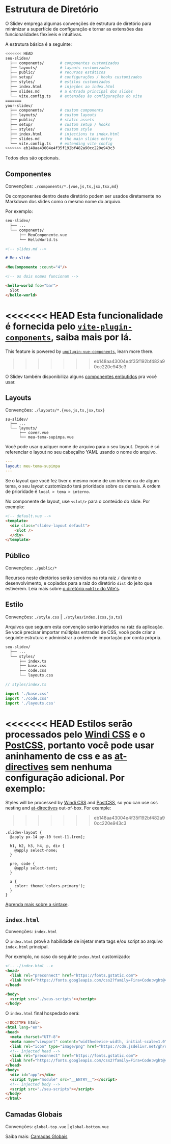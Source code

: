 # Estrutura de Diretório

O Slidev emprega algumas convenções de estrutura de diretório para minimizar a superfície de configuração e tornar as extensões das funcionalidades flexíveis e intuitivas.

A estrutura básica é a seguinte:

```bash
<<<<<<< HEAD
seu-slidev/
  ├── components/       # componentes customizados
  ├── layouts/          # layouts customizados
  ├── public/           # recursos estáticos
  ├── setup/            # configurações / hooks customizados
  ├── styles/           # estilos customizados
  ├── index.html        # injeções ao index.html
  ├── slides.md         # a entrada principal dos slides
  └── vite.config.ts    # extensões às configurações do vite
=======
your-slidev/
  ├── components/       # custom components
  ├── layouts/          # custom layouts
  ├── public/           # static assets
  ├── setup/            # custom setup / hooks
  ├── styles/           # custom style
  ├── index.html        # injections to index.html
  ├── slides.md         # the main slides entry
  └── vite.config.ts    # extending vite config
>>>>>>> eb148aa43004e4f35f192bf482a90cc220e943c3
```

Todos eles são opcionais.

## Componentes

Convenções: `./components/*.{vue,js,ts,jsx,tsx,md}`

Os componentes dentro deste diretório podem ser usados diretamente no Markdown dos slides como o mesmo nome do arquivo.

Por exemplo:

```bash
seu-slidev/
  ├── ...
  └── components/
      ├── MeuComponente.vue
      └── HelloWorld.ts
```

```md
<!-- slides.md -->

# Meu slide

<MeuComponente :count="4"/>

<!-- os dois nomes funcionam -->

<hello-world foo="bar">
  Slot
</hello-world>
```

<<<<<<< HEAD
Esta funcionalidade é fornecida pelo [`vite-plugin-components`](https://github.com/antfu/vite-plugin-components), saiba mais por lá.
=======
This feature is powered by [`unplugin-vue-components`](https://github.com/antfu/unplugin-vue-components), learn more there.
>>>>>>> eb148aa43004e4f35f192bf482a90cc220e943c3

O Slidev também disponibiliza alguns [componentes embutidos](/builtin/components) pra você usar.

## Layouts

Convenções: `./layouts/*.{vue,js,ts,jsx,tsx}`

```
su-slidev/
  ├── ...
  └── layouts/
      ├── cover.vue
      └── meu-tema-supimpa.vue
```

Você pode usar qualquer nome de arquivo para o seu layout. Depois é só referenciar o layout no seu cabeçalho YAML usando o nome do arquivo.

```yaml
---
layout: meu-tema-supimpa
---
```

Se o layout que você fez tiver o mesmo nome de um interno ou de algum tema, o seu layout customizado terá prioridade sobre os demais. A ordem de prioridade é `local > tema > interno`.

No componente de layout, use `<slot/>` para o conteúdo do slide. Por exemplo:

```html
<!-- default.vue -->
<template>
  <div class="slidev-layout default">
    <slot />
  </div>
</template>
```

## Público

Convenções: `./public/*`

Recursos neste diretórios serão servidos na rota raiz `/` durante o desenvolvimento, e copiados para a raiz do diretório `dist` do jeito que estiverem. Leia mais sobre [o diretório `public` do Vite's](https://vitejs.dev/guide/assets.html#the-public-directory).

## Estilo

Convenções: `./style.css` | `./styles/index.{css,js,ts}`

Arquivos que seguem esta convenção serão injetados na raiz da aplicação. Se você precisar importar múltiplas entradas de CSS, você pode criar a seguinte estrutura e administrar a ordem de importação por conta própria.

```bash
seu-slidev/
  ├── ...
  └── styles/
      ├── index.ts
      ├── base.css
      ├── code.css
      └── layouts.css
```

```ts
// styles/index.ts

import './base.css'
import './code.css'
import './layouts.css'
```

<<<<<<< HEAD
Estilos serão processados pelo [Windi CSS](http://windicss.org/) e o [PostCSS](https://postcss.org/), portanto você pode usar aninhamento de css e as [at-directives](https://windicss.org/features/directives.html) sem nenhuma configuração adicional.
Por exemplo:
=======
Styles will be processed by [Windi CSS](https://windicss.org/) and [PostCSS](https://postcss.org/), so you can use css nesting and [at-directives](https://windicss.org/features/directives.html) out-of-box. For example:
>>>>>>> eb148aa43004e4f35f192bf482a90cc220e943c3

```less
.slidev-layout {
  @apply px-14 py-10 text-[1.1rem];

  h1, h2, h3, h4, p, div {
    @apply select-none;
  }

  pre, code {
    @apply select-text;
  }

  a {
    color: theme('colors.primary');
  }
}
```

[Aprenda mais sobre a sintaxe](https://windicss.org/features/directives.html).

## `index.html`

Convenções: `index.html`

O `index.html` provê a habilidade de injetar meta tags e/ou script ao arquivo `index.html` principal.

Por exemplo, no caso do seguinte `index.html` customizado:

```html
<!-- ./index.html -->
<head>
  <link rel="preconnect" href="https://fonts.gstatic.com">
  <link href="https://fonts.googleapis.com/css2?family=Fira+Code:wght@400;600&family=Nunito+Sans:wght@200;400;600&display=swap" rel="stylesheet">
</head>

<body>
  <script src="./seus-scripts"></script>
</body>
```

O `index.html` final hospedado será:

```html
<!DOCTYPE html>
<html lang="en">
<head>
  <meta charset="UTF-8">
  <meta name="viewport" content="width=device-width, initial-scale=1.0">
  <link rel="icon" type="image/png" href="https://cdn.jsdelivr.net/gh/slidevjs/slidev/assets/favicon.png">
  <!-- injected head -->
  <link rel="preconnect" href="https://fonts.gstatic.com">
  <link href="https://fonts.googleapis.com/css2?family=Fira+Code:wght@400;600&family=Nunito+Sans:wght@200;400;600&display=swap" rel="stylesheet">
</head>
<body>
  <div id="app"></div>
  <script type="module" src="__ENTRY__"></script>
  <!-- injected body -->
  <script src="./seu-scripts"></script>
</body>
</html>
```

## Camadas Globais

Convenções: `global-top.vue` | `global-bottom.vue`

Saiba mais: [Camadas Globais](/custom/global-layers)

